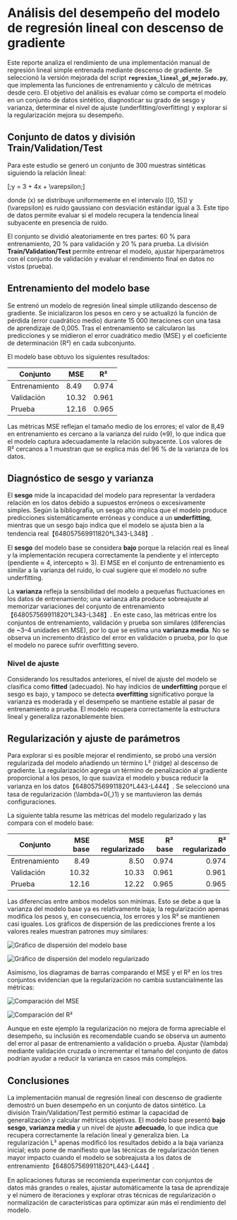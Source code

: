 # Análisis del desempeño del modelo de regresión lineal con descenso de gradiente

Este reporte analiza el rendimiento de una implementación manual de regresión lineal simple entrenada mediante descenso de gradiente.  Se seleccionó la versión mejorada del script **`regresion_lineal_gd_mejorado.py`**, que implementa las funciones de entrenamiento y cálculo de métricas desde cero.  El objetivo del análisis es evaluar cómo se comporta el modelo en un conjunto de datos sintético, diagnosticar su grado de sesgo y varianza, determinar el nivel de ajuste (underfitting/overfitting) y explorar si la regularización mejora su desempeño.

## Conjunto de datos y división Train/Validation/Test

Para este estudio se generó un conjunto de 300 muestras sintéticas siguiendo la relación lineal:

\[\;y = 3 + 4x + \varepsilon\;\]

 donde \(x\) se distribuye uniformemente en el intervalo \([0, 15]\) y \(\varepsilon\) es ruido gaussiano con desviación estándar igual a 3.  Este tipo de datos permite evaluar si el modelo recupera la tendencia lineal subyacente en presencia de ruido.

El conjunto se dividió aleatoriamente en tres partes: 60 % para entrenamiento, 20 % para validación y 20 % para prueba.  La división **Train/Validation/Test** permite entrenar el modelo, ajustar hiperparámetros con el conjunto de validación y evaluar el rendimiento final en datos no vistos (prueba).

## Entrenamiento del modelo base

Se entrenó un modelo de regresión lineal simple utilizando descenso de gradiente.  Se inicializaron los pesos en cero y se actualizó la función de pérdida (error cuadrático medio) durante 15 000 iteraciones con una tasa de aprendizaje de 0,005.  Tras el entrenamiento se calcularon las predicciones y se midieron el error cuadrático medio (MSE) y el coeficiente de determinación (R²) en cada subconjunto.

El modelo base obtuvo los siguientes resultados:

| Conjunto      | MSE           | R²             |
|--------------|--------------|---------------|
| Entrenamiento| 8.49         | 0.974         |
| Validación   | 10.32        | 0.961         |
| Prueba       | 12.16        | 0.965         |

Las métricas MSE reflejan el tamaño medio de los errores; el valor de 8,49 en entrenamiento es cercano a la varianza del ruido (≈9), lo que indica que el modelo captura adecuadamente la relación subyacente.  Los valores de R² cercanos a 1 muestran que se explica más del 96 % de la varianza de los datos.

## Diagnóstico de sesgo y varianza

El **sesgo** mide la incapacidad del modelo para representar la verdadera relación en los datos debido a supuestos erróneos o excesivamente simples.  Según la bibliografía, un sesgo alto implica que el modelo produce predicciones sistemáticamente erróneas y conduce a un **underfitting**, mientras que un sesgo bajo indica que el modelo se ajusta bien a la tendencia real【648057569911820†L343-L348】.  

El **sesgo** del modelo base se considera **bajo** porque la relación real es lineal y la implementación recupera correctamente la pendiente y el intercepto (pendiente ≈ 4, intercepto ≈ 3).  El MSE en el conjunto de entrenamiento es similar a la varianza del ruido, lo cual sugiere que el modelo no sufre underfitting.

La **varianza** refleja la sensibilidad del modelo a pequeñas fluctuaciones en los datos de entrenamiento; una varianza alta produce sobreajuste al memorizar variaciones del conjunto de entrenamiento【648057569911820†L343-L348】.  En este caso, las métricas entre los conjuntos de entrenamiento, validación y prueba son similares (diferencias de ~3–4 unidades en MSE), por lo que se estima una **varianza media**.  No se observa un incremento drástico del error en validación o prueba, por lo que el modelo no parece sufrir overfitting severo.

### Nivel de ajuste

Considerando los resultados anteriores, el nivel de ajuste del modelo se clasifica como **fitted** (adecuado).  No hay indicios de **underfitting** porque el sesgo es bajo, y tampoco se detecta **overfitting** significativo porque la varianza es moderada y el desempeño se mantiene estable al pasar de entrenamiento a prueba.  El modelo recupera correctamente la estructura lineal y generaliza razonablemente bien.

## Regularización y ajuste de parámetros

Para explorar si es posible mejorar el rendimiento, se probó una versión regularizada del modelo añadiendo un término L² (ridge) al descenso de gradiente.  La regularización agrega un término de penalización al gradiente proporcional a los pesos, lo que suaviza el modelo y busca reducir la varianza en los datos【648057569911820†L443-L444】.  Se seleccionó una tasa de regularización \(\lambda=0{,}1\) y se mantuvieron las demás configuraciones.

La siguiente tabla resume las métricas del modelo regularizado y las compara con el modelo base:

| Conjunto      | MSE base | MSE regularizado | R² base | R² regularizado |
|--------------|---------:|-----------------:|--------:|----------------:|
| Entrenamiento| 8.49     | 8.50            | 0.974   | 0.974           |
| Validación   | 10.32    | 10.33           | 0.961   | 0.961           |
| Prueba       | 12.16    | 12.22           | 0.965   | 0.965           |

Las diferencias entre ambos modelos son mínimas.  Esto se debe a que la varianza del modelo base ya es relativamente baja; la regularización apenas modifica los pesos y, en consecuencia, los errores y los R² se mantienen casi iguales.  Los gráficos de dispersión de las predicciones frente a los valores reales muestran patrones muy similares:

![Gráfico de dispersión del modelo base](base_model_scatter_new.png)

![Gráfico de dispersión del modelo regularizado](reg_model_scatter_new.png)

Asimismo, los diagramas de barras comparando el MSE y el R² en los tres conjuntos evidencian que la regularización no cambia sustancialmente las métricas:

![Comparación del MSE](mse_comparison_new.png)

![Comparación del R²](r2_comparison_new.png)

Aunque en este ejemplo la regularización no mejora de forma apreciable el desempeño, su inclusión es recomendable cuando se observa un aumento del error al pasar de entrenamiento a validación o prueba.  Ajustar \(\lambda\) mediante validación cruzada o incrementar el tamaño del conjunto de datos podrían ayudar a reducir la varianza en casos más complejos.

## Conclusiones

La implementación manual de regresión lineal con descenso de gradiente demostró un buen desempeño en un conjunto de datos sintético.  La división Train/Validation/Test permitió estimar la capacidad de generalización y calcular métricas objetivas.  El modelo base presentó **bajo sesgo**, **varianza media** y un nivel de ajuste **adecuado**, lo que indica que recupera correctamente la relación lineal y generaliza bien.  La regularización L² apenas modificó los resultados debido a la baja varianza inicial; esto pone de manifiesto que las técnicas de regularización tienen mayor impacto cuando el modelo se sobreajusta a los datos de entrenamiento【648057569911820†L443-L444】.

En aplicaciones futuras se recomienda experimentar con conjuntos de datos más grandes o reales, ajustar automáticamente la tasa de aprendizaje y el número de iteraciones y explorar otras técnicas de regularización o normalización de características para optimizar aún más el rendimiento del modelo.
